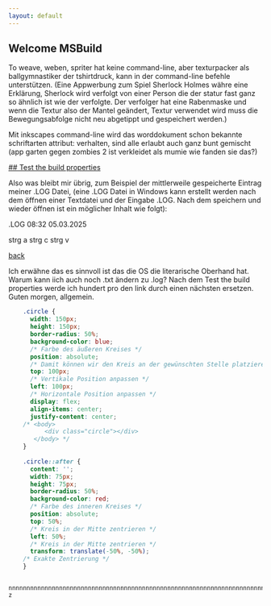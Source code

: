 ```yaml
---
layout: default
---
```


## Welcome MSBuild

To weave, weben, spriter hat keine command-line, aber texturpacker als ballgymnastiker der tshirtdruck, kann in der command-line befehle unterstützen. (Eine Appwerbung zum Spiel Sherlock Holmes währe eine Erklärung, Sherlock wird verfolgt von einer Person die der statur fast ganz so ähnlich ist wie der verfolgte. Der verfolger hat eine Rabenmaske und wenn die Textur also der Mantel geändert, Textur verwendet wird muss die Bewegungsabfolge nicht neu abgetippt und gespeichert werden.)

Mit inkscapes command-line wird das worddokument schon bekannte schriftarten attribut: verhalten, sind alle erlaubt auch ganz bunt gemischt (app garten gegen zombies 2 ist verkleidet als mumie wie fanden sie das?)

[## Test the build properties](https://learn.microsoft.com/en-us/visualstudio/msbuild/walkthrough-creating-an-msbuild-project-file-from-scratch?view=vs-2022#test-the-build-properties)

Also was bleibt mir übrig, zum Beispiel der mittlerweile gespeicherte Eintrag meiner
.LOG Datei, (eine .LOG Datei in Windows kann erstellt werden nach dem öffnen einer Textdatei und der Eingabe .LOG. Nach dem speichern und wieder öffnen ist ein möglicher Inhalt wie folgt):

.LOG
08:32 05.03.2025

strg a strg c strg v

[back](./)

Ich erwähne das es sinnvoll ist das die OS die literarische Oberhand hat. Warum kann iich auch noch .txt ändern zu .log?
Nach dem Test the build properties werde ich hundert pro den link durch einen nächsten ersetzen. Guten morgen, allgemein.

```css
    .circle {
      width: 150px;
      height: 150px;
      border-radius: 50%;
      background-color: blue;
      /* Farbe des äußeren Kreises */
      position: absolute;
      /* Damit können wir den Kreis an der gewünschten Stelle platzieren */
      top: 100px;
      /* Vertikale Position anpassen */
      left: 100px;
      /* Horizontale Position anpassen */
      display: flex;
      align-items: center;
      justify-content: center;
    /* <body>
          <div class="circle"></div>
       </body> */
    }
    
    .circle::after {
      content: '';
      width: 75px;
      height: 75px;
      border-radius: 50%;
      background-color: red;
      /* Farbe des inneren Kreises */
      position: absolute;
      top: 50%;
      /* Kreis in der Mitte zentrieren */
      left: 50%;
      /* Kreis in der Mitte zentrieren */
      transform: translate(-50%, -50%);    
    /* Exakte Zentrierung */
    }
```















































                                                                                                                                                                                                                                                                                                                                                                                          nnnnnnnnnnnnnnnnnnnnnnnnnnnnnnnnnnnnnnnnnnnnnnnnnnnnnnnnnnnnnnnnnnnnnnnjjjjjj                                                                                                                                                          z
